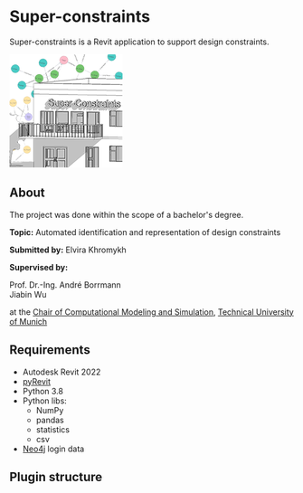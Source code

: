 # Super-constraints
Super-constraints is a Revit application to support design constraints.

![content](https://github.com/Elvira2227/super-constraints/blob/main/picture_content.png)

## About

The project was done within the scope of a bachelor's degree.

**Topic:** Automated identification and representation of design constraints

**Submitted by:** Elvira Khromykh

**Supervised by:**  
<p>Prof. Dr.-Ing. André Borrmann<br>Jiabin Wu<br>

at the [Chair of Computational Modeling and Simulation](https://www.cee.ed.tum.de/cms/home/), [Technical University of Munich](https://www.tum.de/)

## Requirements
- Autodesk Revit 2022
- [pyRevit](https://github.com/eirannejad/pyRevit/releases)
- Python 3.8
- Python libs:
  - NumPy
  - pandas
  - statistics
  -  csv
- [Neo4j](https://neo4j.com/cloud/platform/aura-graph-database/?ref=nav-get-started-cta) login data

## Plugin structure


               
